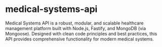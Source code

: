 # medical-systems-api
Medical Systems API is a robust, modular, and scalable healthcare management platform built with Node.js, Fastify, and MongoDB (via Mongoose). Designed with clean code principles and best practices, this API provides comprehensive functionality for modern medical systems.
